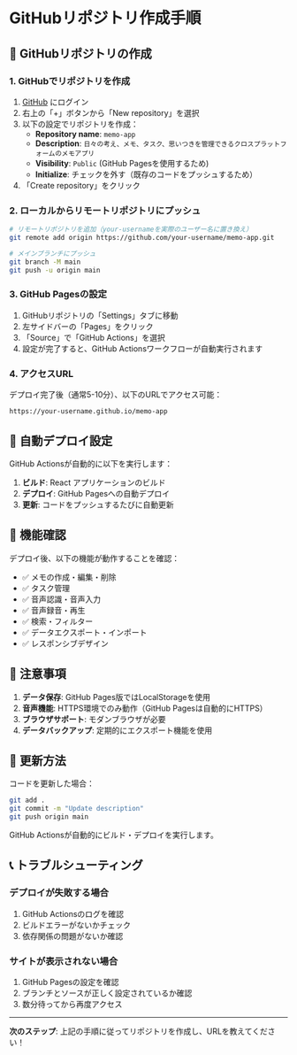 # GitHubリポジトリ作成手順

## 🚀 GitHubリポジトリの作成

### 1. GitHubでリポジトリを作成

1. [GitHub](https://github.com) にログイン
2. 右上の「+」ボタンから「New repository」を選択
3. 以下の設定でリポジトリを作成：
   - **Repository name**: `memo-app`
   - **Description**: `日々の考え、メモ、タスク、思いつきを管理できるクロスプラットフォームのメモアプリ`
   - **Visibility**: `Public` (GitHub Pagesを使用するため)
   - **Initialize**: チェックを外す（既存のコードをプッシュするため）
4. 「Create repository」をクリック

### 2. ローカルからリモートリポジトリにプッシュ

```bash
# リモートリポジトリを追加（your-usernameを実際のユーザー名に置き換え）
git remote add origin https://github.com/your-username/memo-app.git

# メインブランチにプッシュ
git branch -M main
git push -u origin main
```

### 3. GitHub Pagesの設定

1. GitHubリポジトリの「Settings」タブに移動
2. 左サイドバーの「Pages」をクリック
3. 「Source」で「GitHub Actions」を選択
4. 設定が完了すると、GitHub Actionsワークフローが自動実行されます

### 4. アクセスURL

デプロイ完了後（通常5-10分）、以下のURLでアクセス可能：

```
https://your-username.github.io/memo-app
```

## 🔧 自動デプロイ設定

GitHub Actionsが自動的に以下を実行します：

1. **ビルド**: React アプリケーションのビルド
2. **デプロイ**: GitHub Pagesへの自動デプロイ
3. **更新**: コードをプッシュするたびに自動更新

## 📱 機能確認

デプロイ後、以下の機能が動作することを確認：

- ✅ メモの作成・編集・削除
- ✅ タスク管理
- ✅ 音声認識・音声入力
- ✅ 音声録音・再生
- ✅ 検索・フィルター
- ✅ データエクスポート・インポート
- ✅ レスポンシブデザイン

## 🚨 注意事項

1. **データ保存**: GitHub Pages版ではLocalStorageを使用
2. **音声機能**: HTTPS環境でのみ動作（GitHub Pagesは自動的にHTTPS）
3. **ブラウザサポート**: モダンブラウザが必要
4. **データバックアップ**: 定期的にエクスポート機能を使用

## 🔄 更新方法

コードを更新した場合：

```bash
git add .
git commit -m "Update description"
git push origin main
```

GitHub Actionsが自動的にビルド・デプロイを実行します。

## 📞 トラブルシューティング

### デプロイが失敗する場合

1. GitHub Actionsのログを確認
2. ビルドエラーがないかチェック
3. 依存関係の問題がないか確認

### サイトが表示されない場合

1. GitHub Pagesの設定を確認
2. ブランチとソースが正しく設定されているか確認
3. 数分待ってから再度アクセス

---

**次のステップ**: 上記の手順に従ってリポジトリを作成し、URLを教えてください！
